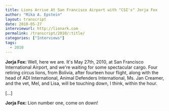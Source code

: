 ```yaml
---
title: Lions Arrive At San Francisco Airport with "CSI's" Jorja Fox
author: "Mika A. Epstein"
layout: transcript
date: 2010-05-27
interviewurl: http://lionark.com
permalink: /transcript/2010/:title/
categories: ["Interviews"]
tags:
  - 2010
---
```


**Jorja Fox:** Well, here we are. It's May 27th, 2010, at San Francisco International Airport, and we're waiting for some spectacular cargo. Four retiring circus lions, from Bolivia, after fourteen hour flight, along with the head of ADI International, Animal Defenders International, Ms. Jan Creamer, and the vet, Mel, and Lisa, will be touching down, I think, within the hour.

[...]

**Jorja Fox:** Lion number one, come on down!